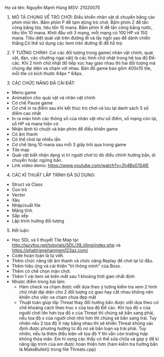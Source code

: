 Họ và tên: Nguyễn Mạnh Hùng
MSV: 21020075

1. MÔ TẢ CHUNG VỀ TRÒ CHƠI:
Điều khiển nhân vật di chuyển bằng các phím mũi tên. Bấm phím P để tạm dừng trò chơi. Bấm phím Z để tấn công bằng lửa, tiêu tốn 15 mana. Bấm phím X để tấn công bằng nước, tiêu tốn 10 mana. Khởi đầu với 3 mạng, mỗi mạng có 100 HP và 150 mana. Tiêu diệt quái vật trên đường đi và lấy ngôi sao để dành chiến thắng.Có thể sử dụng các item trên đường đi để hỗ trợ.

2. Ý TƯỞNG CHÍNH:
Coi các đối tượng trong game( nhân vật chính, quái vật, đạn, các chướng ngại vật) là các hình chữ nhật trong hệ tọa độ Đề-các. Khi 2 hình chữ nhật đố tiếp xúc hay giao nhau thì hai đối tượng mà chúng đại diện va chạm với nhau. Bản đồ game bao gồm 400x10 tile, mỗi tile có kích thước 64px * 64px.

3. CÁC CHỨC NĂNG ĐÃ CÀI ĐẶT:
- Menu game
- Animation cho quái vật và nhân vật chính
- Cơ chế Pause game
- Cơ chế in ra điểm sau khi kết thúc trò chơi và lưu lại danh sách 5 số điểm cao nhất
- In ra màn hình các thông số của nhân vật như số điểm, số mạng còn lại, số HP và mana hiện có
- Nhận lệnh từ chuột và bàn phím để điều khiển game
- Có âm thanh
- Có thể chơi lại nhiều lần
- Cơ chế tăng 10 mana sau mỗi 3 giây trôi qua trong game
- Tile map
- Quái vật biết nhận dạng vị trí người chơi từ đó điểu chỉnh hướng bắn, di chuyển hoặc ngừng bắn.
- Link video demo: https://www.youtube.com/watch?v=2h4BsG1S4lE

4. CÁC KĨ THUẬT LÂP TRÌNH ĐÃ SỬ DỤNG:
- Struct và Class
- Con trỏ
- Vector
- Xâu
- Nhập/xuất file
- Mảng tĩnh
- Sắp xếp
- Lập trình hướng đối tượng

5. Kết luận:
- Học SDL và lí thuyết Tile Map tại: http://lazyfoo.net/tutorials/SDL/39_tiling/index.php và https://phattrienphanmem123az.com/
- Code hoàn toàn là tự viết.
- Thêm chức năng tắt âm thanh và chức năng Replay để chơi lại từ đầu.
- Thêm hiệu ứng và cải thiện "trí thông minh" của Boss.
- Thêm cơ chế chọn màn chơi.
- Thêm 1 vài item sẽ biến mất sau 1 khoảng thời gian nhất định
- Nhược điểm trong bài làm:
   + Hàm check va chạm được viết dựa theo ý tưởng kiểm tra xem 2 hình chữ nhật đại diện cho 2 đối tượng có giao hay cắt nhau không nên khiến cho việc va chạm chưa đẹp mắt
   + Thuật toán giúp lớp Threat thay đổi hướng bắn được viết dựa theo cơ chế khoảng cách theo trục x của tọa độ Đề các. Khi tọa độ x của người chơi lớn hơn tọa độ x của Threat thì chúng sẽ bắn sang phải, nếu tọa độ x của người chơi nhỏ hơn thì chúng sẽ bắn sang trái. Tuy nhiên nếu 2 tọa độ X này bằng nhau thì sẽ khiến Threat không xác định được phương hướng từ đó nó sẽ bắn loạn xạ trái phải. Tuy nhiên, nếu ta thêm điều kiện về tọa độ Y thì vẫn còn trường hợp không thỏa mãn. Em hi vọng các thầy có thể sửa chữa và góp ý để kĩ năng lập trình của em được hoàn thiện hơn (hàm kiểm tra hướng bắn là MakeBullet() trong file Threats.cpp)










